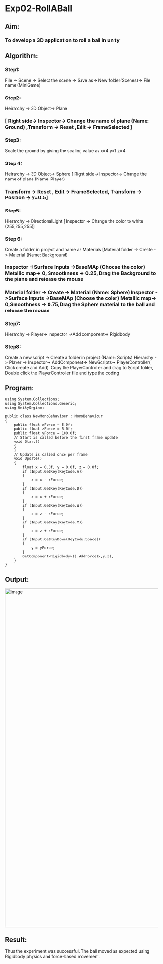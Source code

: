 # Exp02-RollABall

## Aim:
### To develop a 3D application to roll a ball in unity

## Algorithm:
### Step1:
File -> Scene -> Select the scene -> Save as-> New folder(Scenes)-> File name (MiniGame)

### Step2: 
Heirarchy -> 3D Object-> Plane 
### [ Right side-> Inspector-> Change the name of plane (Name: Ground) ,Transform -> Reset ,Edit -> FrameSelected ]

### Step3:
Scale the ground by giving the scaling value as x=4 y=1 z=4

### Step 4:
Heirarchy -> 3D Object-> Sphere [ Right side-> Inspector-> Change the name of plane (Name: Player)
### Transform -> Reset , Edit -> FrameSelected, Transform -> Position -> y=0.5]

### Step5:
Hierarchy -> DirectionalLight [ Inspector -> Change the color to white (255,255,255)]

### Step 6:
Create a folder in project and name as Materials [Material folder -> Create -> Material (Name: Background)
### Inspector ->Surface Inputs ->BaseMAp (Choose the color) Metallic map-> 0, Smoothness -> 0.25, Drag the Background to the plane and release the mouse
### Material folder -> Create -> Material (Name: Sphere) Inspector ->Surface Inputs ->BaseMAp (Choose the color) Metallic map-> 0,Smoothness -> 0.75,Drag the Sphere material to the ball and release the mouse

 ### Step7:
 Hierarchy -> Player-> Inspector ->Add component-> Rigidbody

### Step8:
Create a new script -> Create a folder in project (Name: Scripts) Hierarchy -> Player -> Inspector-> AddComponent-> NewScripts-> PlayerController( Click create and Add), Copy the PlayerController and drag to Script folder, Double click the PlayerController file and type the coding

## Program:
```
using System.Collections;
using System.Collections.Generic;
using UnityEngine;

public class NewMonoBehaviour : MonoBehaviour
{
    public float xForce = 5.0f;
    public float zForce = 5.0f;
    public float yForce = 100.0f;
    // Start is called before the first frame update
    void Start()
    {     
    }
    // Update is called once per frame
    void Update()
    {
        float x = 0.0f, y = 0.0f, z = 0.0f;
        if (Input.GetKey(KeyCode.A))
        {
            x = x - xForce;
        }
        if (Input.GetKey(KeyCode.D))
        {
            x = x + xForce;
        }
        if (Input.GetKey(KeyCode.W))
        {
            z = z - zForce;
        }
        if (Input.GetKey(KeyCode.X))
        {
            z = z + zForce;
        }
        if (Input.GetKeyDown(KeyCode.Space))
        {
            y = yForce;
        }
        GetComponent<Rigidbody>().AddForce(x,y,z);
    }
}
```

## Output:

<img width="1919" height="1116" alt="image" src="https://github.com/user-attachments/assets/3b42ea83-8c49-4e44-b958-dd7fdbfa1717" />

## Result:
Thus the experiment was successful. The ball moved as expected using Rigidbody physics and force-based movement.
